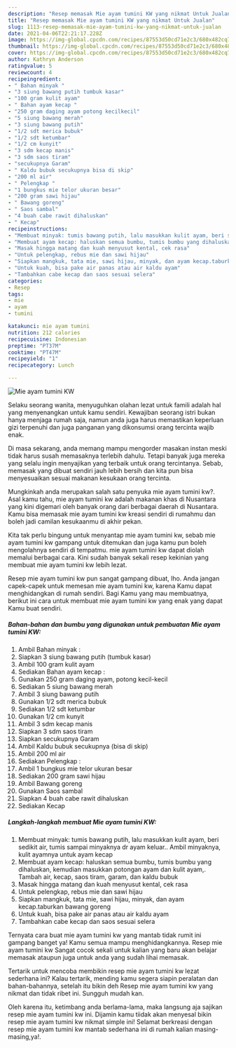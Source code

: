 ```yaml
---
description: "Resep memasak Mie ayam tumini KW yang nikmat Untuk Jualan"
title: "Resep memasak Mie ayam tumini KW yang nikmat Untuk Jualan"
slug: 1113-resep-memasak-mie-ayam-tumini-kw-yang-nikmat-untuk-jualan
date: 2021-04-06T22:21:17.228Z
image: https://img-global.cpcdn.com/recipes/87553d50cd71e2c3/680x482cq70/mie-ayam-tumini-kw-foto-resep-utama.jpg
thumbnail: https://img-global.cpcdn.com/recipes/87553d50cd71e2c3/680x482cq70/mie-ayam-tumini-kw-foto-resep-utama.jpg
cover: https://img-global.cpcdn.com/recipes/87553d50cd71e2c3/680x482cq70/mie-ayam-tumini-kw-foto-resep-utama.jpg
author: Kathryn Anderson
ratingvalue: 5
reviewcount: 4
recipeingredient:
- " Bahan minyak "
- "3 siung bawang putih tumbuk kasar"
- "100 gram kulit ayam"
- " Bahan ayam kecap "
- "250 gram daging ayam potong kecilkecil"
- "5 siung bawang merah"
- "3 siung bawang putih"
- "1/2 sdt merica bubuk"
- "1/2 sdt ketumbar"
- "1/2 cm kunyit"
- "3 sdm kecap manis"
- "3 sdm saos tiram"
- "secukupnya Garam"
- " Kaldu bubuk secukupnya bisa di skip"
- "200 ml air"
- " Pelengkap "
- "1 bungkus mie telor ukuran besar"
- "200 gram sawi hijau"
- " Bawang goreng"
- " Saos sambal"
- "4 buah cabe rawit dihaluskan"
- " Kecap"
recipeinstructions:
- "Membuat minyak: tumis bawang putih, lalu masukkan kulit ayam, beri sedikit air, tumis sampai minyaknya dr ayam keluar.. Ambil minyaknya, kulit ayamnya untuk ayam kecap"
- "Membuat ayam kecap: haluskan semua bumbu, tumis bumbu yang dihaluskan, kemudian masukkan potongan ayam dan kulit ayam,. Tambah air, kecap, saos tiram, garam, dan kaldu bubuk"
- "Masak hingga matang dan kuah menyusut kental, cek rasa"
- "Untuk pelengkap, rebus mie dan sawi hijau"
- "Siapkan mangkuk, tata mie, sawi hijau, minyak, dan ayam kecap.taburkan bawang goreng"
- "Untuk kuah, bisa pake air panas atau air kaldu ayam"
- "Tambahkan cabe kecap dan saos sesuai selera"
categories:
- Resep
tags:
- mie
- ayam
- tumini

katakunci: mie ayam tumini 
nutrition: 212 calories
recipecuisine: Indonesian
preptime: "PT37M"
cooktime: "PT47M"
recipeyield: "1"
recipecategory: Lunch

---
```



![Mie ayam tumini KW](https://img-global.cpcdn.com/recipes/87553d50cd71e2c3/680x482cq70/mie-ayam-tumini-kw-foto-resep-utama.jpg)

Selaku seorang wanita, menyuguhkan olahan lezat untuk famili adalah hal yang menyenangkan untuk kamu sendiri. Kewajiban seorang istri bukan hanya menjaga rumah saja, namun anda juga harus memastikan keperluan gizi terpenuhi dan juga panganan yang dikonsumsi orang tercinta wajib enak.

Di masa  sekarang, anda memang mampu mengorder masakan instan meski tidak harus susah memasaknya terlebih dahulu. Tetapi banyak juga mereka yang selalu ingin menyajikan yang terbaik untuk orang tercintanya. Sebab, memasak yang dibuat sendiri jauh lebih bersih dan kita pun bisa menyesuaikan sesuai makanan kesukaan orang tercinta. 



Mungkinkah anda merupakan salah satu penyuka mie ayam tumini kw?. Asal kamu tahu, mie ayam tumini kw adalah makanan khas di Nusantara yang kini digemari oleh banyak orang dari berbagai daerah di Nusantara. Kamu bisa memasak mie ayam tumini kw kreasi sendiri di rumahmu dan boleh jadi camilan kesukaanmu di akhir pekan.

Kita tak perlu bingung untuk menyantap mie ayam tumini kw, sebab mie ayam tumini kw gampang untuk ditemukan dan juga kamu pun boleh mengolahnya sendiri di tempatmu. mie ayam tumini kw dapat diolah memalui berbagai cara. Kini sudah banyak sekali resep kekinian yang membuat mie ayam tumini kw lebih lezat.

Resep mie ayam tumini kw pun sangat gampang dibuat, lho. Anda jangan capek-capek untuk memesan mie ayam tumini kw, karena Kamu dapat menghidangkan di rumah sendiri. Bagi Kamu yang mau membuatnya, berikut ini cara untuk membuat mie ayam tumini kw yang enak yang dapat Kamu buat sendiri.

<!--inarticleads1-->

##### Bahan-bahan dan bumbu yang digunakan untuk pembuatan Mie ayam tumini KW:

1. Ambil  Bahan minyak :
1. Siapkan 3 siung bawang putih (tumbuk kasar)
1. Ambil 100 gram kulit ayam
1. Sediakan  Bahan ayam kecap :
1. Gunakan 250 gram daging ayam, potong kecil-kecil
1. Sediakan 5 siung bawang merah
1. Ambil 3 siung bawang putih
1. Gunakan 1/2 sdt merica bubuk
1. Sediakan 1/2 sdt ketumbar
1. Gunakan 1/2 cm kunyit
1. Ambil 3 sdm kecap manis
1. Siapkan 3 sdm saos tiram
1. Siapkan secukupnya Garam
1. Ambil  Kaldu bubuk secukupnya (bisa di skip)
1. Ambil 200 ml air
1. Sediakan  Pelengkap :
1. Ambil 1 bungkus mie telor ukuran besar
1. Sediakan 200 gram sawi hijau
1. Ambil  Bawang goreng
1. Gunakan  Saos sambal
1. Siapkan 4 buah cabe rawit dihaluskan
1. Sediakan  Kecap




<!--inarticleads2-->

##### Langkah-langkah membuat Mie ayam tumini KW:

1. Membuat minyak: tumis bawang putih, lalu masukkan kulit ayam, beri sedikit air, tumis sampai minyaknya dr ayam keluar.. Ambil minyaknya, kulit ayamnya untuk ayam kecap
1. Membuat ayam kecap: haluskan semua bumbu, tumis bumbu yang dihaluskan, kemudian masukkan potongan ayam dan kulit ayam,. Tambah air, kecap, saos tiram, garam, dan kaldu bubuk
1. Masak hingga matang dan kuah menyusut kental, cek rasa
1. Untuk pelengkap, rebus mie dan sawi hijau
1. Siapkan mangkuk, tata mie, sawi hijau, minyak, dan ayam kecap.taburkan bawang goreng
1. Untuk kuah, bisa pake air panas atau air kaldu ayam
1. Tambahkan cabe kecap dan saos sesuai selera




Ternyata cara buat mie ayam tumini kw yang mantab tidak rumit ini gampang banget ya! Kamu semua mampu menghidangkannya. Resep mie ayam tumini kw Sangat cocok sekali untuk kalian yang baru akan belajar memasak ataupun juga untuk anda yang sudah lihai memasak.

Tertarik untuk mencoba membikin resep mie ayam tumini kw lezat sederhana ini? Kalau tertarik, mending kamu segera siapin peralatan dan bahan-bahannya, setelah itu bikin deh Resep mie ayam tumini kw yang nikmat dan tidak ribet ini. Sungguh mudah kan. 

Oleh karena itu, ketimbang anda berlama-lama, maka langsung aja sajikan resep mie ayam tumini kw ini. Dijamin kamu tiidak akan menyesal bikin resep mie ayam tumini kw nikmat simple ini! Selamat berkreasi dengan resep mie ayam tumini kw mantab sederhana ini di rumah kalian masing-masing,ya!.

